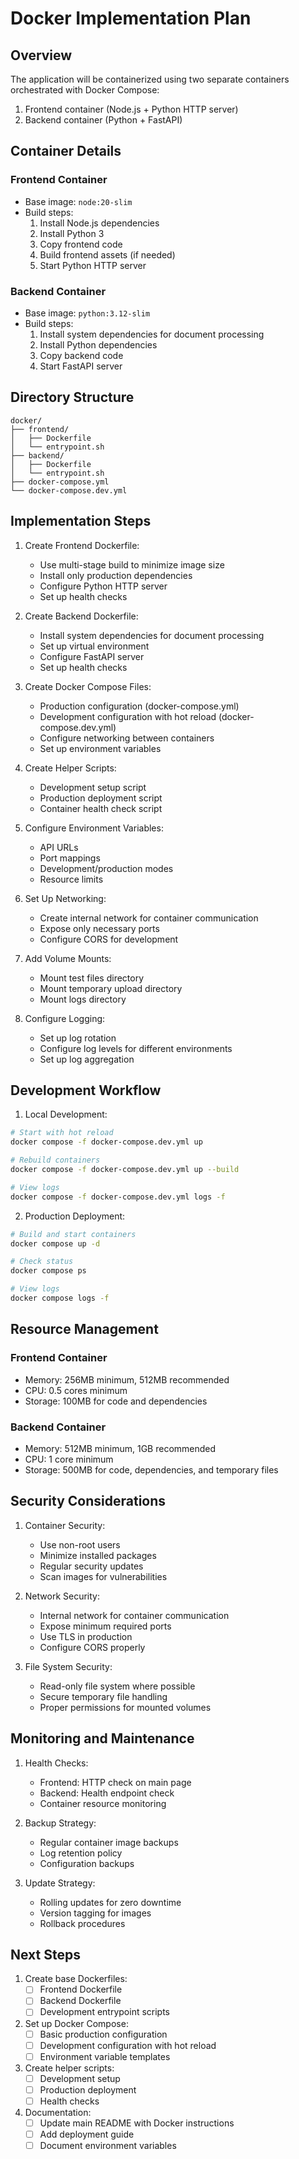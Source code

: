 # Docker Implementation Plan

## Overview
The application will be containerized using two separate containers orchestrated with Docker Compose:
1. Frontend container (Node.js + Python HTTP server)
2. Backend container (Python + FastAPI)

## Container Details

### Frontend Container
- Base image: `node:20-slim`
- Build steps:
  1. Install Node.js dependencies
  2. Install Python 3
  3. Copy frontend code
  4. Build frontend assets (if needed)
  5. Start Python HTTP server

### Backend Container
- Base image: `python:3.12-slim`
- Build steps:
  1. Install system dependencies for document processing
  2. Install Python dependencies
  3. Copy backend code
  4. Start FastAPI server

## Directory Structure
```
docker/
├── frontend/
│   ├── Dockerfile
│   └── entrypoint.sh
├── backend/
│   ├── Dockerfile
│   └── entrypoint.sh
├── docker-compose.yml
└── docker-compose.dev.yml
```

## Implementation Steps

1. Create Frontend Dockerfile:
   - Use multi-stage build to minimize image size
   - Install only production dependencies
   - Configure Python HTTP server
   - Set up health checks

2. Create Backend Dockerfile:
   - Install system dependencies for document processing
   - Set up virtual environment
   - Configure FastAPI server
   - Set up health checks

3. Create Docker Compose Files:
   - Production configuration (docker-compose.yml)
   - Development configuration with hot reload (docker-compose.dev.yml)
   - Configure networking between containers
   - Set up environment variables

4. Create Helper Scripts:
   - Development setup script
   - Production deployment script
   - Container health check script

5. Configure Environment Variables:
   - API URLs
   - Port mappings
   - Development/production modes
   - Resource limits

6. Set Up Networking:
   - Create internal network for container communication
   - Expose only necessary ports
   - Configure CORS for development

7. Add Volume Mounts:
   - Mount test files directory
   - Mount temporary upload directory
   - Mount logs directory

8. Configure Logging:
   - Set up log rotation
   - Configure log levels for different environments
   - Set up log aggregation

## Development Workflow

1. Local Development:
```bash
# Start with hot reload
docker compose -f docker-compose.dev.yml up

# Rebuild containers
docker compose -f docker-compose.dev.yml up --build

# View logs
docker compose -f docker-compose.dev.yml logs -f
```

2. Production Deployment:
```bash
# Build and start containers
docker compose up -d

# Check status
docker compose ps

# View logs
docker compose logs -f
```

## Resource Management

### Frontend Container
- Memory: 256MB minimum, 512MB recommended
- CPU: 0.5 cores minimum
- Storage: 100MB for code and dependencies

### Backend Container
- Memory: 512MB minimum, 1GB recommended
- CPU: 1 core minimum
- Storage: 500MB for code, dependencies, and temporary files

## Security Considerations

1. Container Security:
   - Use non-root users
   - Minimize installed packages
   - Regular security updates
   - Scan images for vulnerabilities

2. Network Security:
   - Internal network for container communication
   - Expose minimum required ports
   - Use TLS in production
   - Configure CORS properly

3. File System Security:
   - Read-only file system where possible
   - Secure temporary file handling
   - Proper permissions for mounted volumes

## Monitoring and Maintenance

1. Health Checks:
   - Frontend: HTTP check on main page
   - Backend: Health endpoint check
   - Container resource monitoring

2. Backup Strategy:
   - Regular container image backups
   - Log retention policy
   - Configuration backups

3. Update Strategy:
   - Rolling updates for zero downtime
   - Version tagging for images
   - Rollback procedures

## Next Steps

1. Create base Dockerfiles:
   - [ ] Frontend Dockerfile
   - [ ] Backend Dockerfile
   - [ ] Development entrypoint scripts

2. Set up Docker Compose:
   - [ ] Basic production configuration
   - [ ] Development configuration with hot reload
   - [ ] Environment variable templates

3. Create helper scripts:
   - [ ] Development setup
   - [ ] Production deployment
   - [ ] Health checks

4. Documentation:
   - [ ] Update main README with Docker instructions
   - [ ] Add deployment guide
   - [ ] Document environment variables